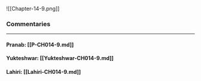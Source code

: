 ![[Chapter-14-9.png]]

### Commentaries

---

#### Pranab: [[P-CH014-9.md]]

#### Yukteshwar: [[Yukteshwar-CH014-9.md]]

#### Lahiri: [[Lahiri-CH014-9.md]]
